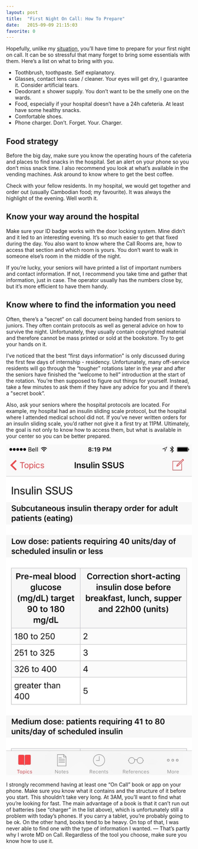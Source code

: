 ```yaml
---
layout: post
title:  "First Night On Call: How To Prepare"
date:   2015-09-09 21:15:03
favorite: 0
---
```


Hopefully, unlike my [situation](/the-story/), you’ll have time to prepare for your first night on call. It can be so stressful that many forget to bring some essentials with them. Here’s a list on what to bring with you.<!--more-->

- Toothbrush, toothpaste. Self explanatory.
- Glasses, contact lens case / cleaner. Your eyes will get dry, I guarantee it. Consider artificial tears.
- Deodorant ± shower supply. You don’t want to be the smelly one on the wards.
- Food, especially if your hospital doesn’t have a 24h cafeteria. At least have some healthy snacks.
- Comfortable shoes.
- Phone charger. Don’t. Forget. Your. Charger.

## Food strategy

Before the big day, make sure you know the operating hours of the cafeteria and places to find snacks in the hospital. Set an alert on your phone so you don’t miss snack time. I also recommend you look at what’s available in the vending machines. Ask around to know where to get the best coffee.

Check with your fellow residents. In my hospital, we would get together and order out (usually Cambodian food; my favourite). It was always the highlight of the evening. Well worth it.

## Know your way around the hospital

Make sure your ID badge works with the door locking system. Mine didn’t and it led to an interesting evening. It’s so much easier to get that fixed during the day. You also want to know where the Call Rooms are, how to access that section and which room is yours. You don’t want to walk in someone else’s room in the middle of the night.

If you’re lucky, your seniors will have printed a list of important numbers and contact information. If not, I recommend you take time and gather that information, just in case. The operator usually has the numbers close by, but it’s more efficient to have them handy.

## Know where to find the information you need

Often, there’s a “secret” on call document being handed from seniors to juniors. They often contain protocols as well as general advice on how to survive the night. Unfortunately, they usually contain copyrighted material and therefore cannot be mass printed or sold at the bookstore. Try to get your hands on it.

I’ve noticed that the best “first days information" is only discussed during the first few days of internship - residency. Unfortunately, many off-service residents will go through the “tougher” rotations later in the year and after the seniors have finished the “welcome to hell” introduction at the start of the rotation. You’re then supposed to figure out things for yourself. Instead, take a few minutes to ask them if they have any advice for you and if there’s a "secret book”.

Also, ask your seniors where the hospital protocols are located. For example, my hospital had an insulin sliding scale protocol, but the hospital where I attended medical school did not. If you’ve never written orders for an insulin sliding scale, you’d rather not give it a first try at 11PM. Ultimately, the goal is not only to know how to access them, but what is available in your center so you can be better prepared.

![Insulin Sliding Scale US](/images/blog/insulin-sliding-scale-us.jpg)

I strongly recommend having at least one “On Call” book or app on your phone. Make sure you know what it contains and the structure of it before you start. This shouldn’t take very long. At 3AM, you’ll want to find what you’re looking for fast. The main advantage of a book is that it can’t run out of batteries (see “charger” in the list above), which is unfortunately still a problem with today’s phones. If you carry a tablet, you’re probably going to be ok. On the other hand, books tend to be heavy. On top of that, I was never able to find one with the type of information I wanted. — That’s partly why I wrote MD on Call. Regardless of the tool you choose, make sure you know how to use it.

